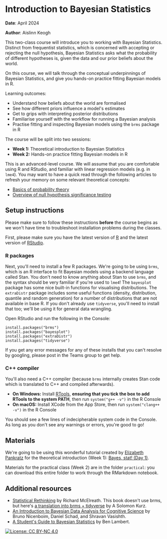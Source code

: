 # Introduction to Bayesian Statistics

**Date**: April 2024

**Author**: Aislinn Keogh

This two-class course will introduce you to working with Bayesian Statistics. Distinct from frequentist statistics, which is concerned with accepting or rejecting the null hypothesis, Bayesian Statistics asks what the probability of different hypotheses is, given the data and our prior beliefs about the world.

On this course, we will talk through the conceptual underpinnings of Bayesian Statistics, and give you hands-on practice fitting Bayesian models in R.

Learning outcomes:

- Understand how beliefs about the world are formalised
- See how different priors influence a model's estimates
- Get to grips with interpreting posterior distributions
- Familiarise yourself with the workflow for running a Bayesian analysis
- Practise fitting and inspecting Bayesian models using the `brms` package in R

The course will be split into two sessions:

- **Week 1:** Theoretical introduction to Bayesian Statistics
- **Week 2:** Hands-on practice fitting Bayesian models in R

This is an advanced-level course. We will assume that you are comfortable using R and RStudio, and familiar with linear regression models (e.g. in `lme4`). You may want to have a quick read through the following articles to refresh your memory on some relevant theoretical concepts:

- [Basics of probability theory](https://www.khanacademy.org/math/statistics-probability/probability-library/basic-theoretical-probability/a/probability-the-basics)
- [Overview of null hypothesis significance testing](https://www.ncl.ac.uk/webtemplate/ask-assets/external/maths-resources/animal-science/hypothesis-tests/introduction-to-hypothesis-testing-and-confidence-intervals.html)

## Setup instructions

Please make sure to follow these instructions **before** the course begins as we won't have time to troubleshoot installation problems during the classes.

First, please make sure you have the latest version of [R](https://cloud.r-project.org/) and the latest version of [RStudio](https://www.rstudio.com/products/rstudio/download/#download).

### R packages

Next, you'll need to install a few R packages. 
We're going to be using `brms`, which is an R interface to fit Bayesian models using a backend language called Stan. 
You don't need to know anything about Stan to use `brms`, and the syntax should be very familiar if you're used to `lme4`!
The `bayesplot` package has some nice built-in functions for visualising distributions.
The `extraDistr` package includes some useful functions (density, distribution, quantile and random generation) for a number of distributions that are not available in base R.
If you don't already use `tidyverse`, you'll need to install that too; we'll be using it for general data wrangling.

Open RStudio and run the following in the Console:

```
install.packages("brms")
install.packages("bayesplot")
install.packages("extraDistr")
install.packages("tidyverse")
```

If you get any error messages for any of these installs that you can't resolve by googling, please post in the Teams group to get help.

### C++ compiler

You'll also need a C++ compiler (because `brms` internally creates Stan code which is translated to C++ and compiled afterwards). 

- **On Windows:** Install [RTools](https://cran.r-project.org/bin/windows/Rtools/rtools44/rtools.html), **ensuring that you tick the box to add RTools to the system PATH**, then run `system("g++ -v")` in the R Console
- **On macOS:** Install XCode from the App Store, then run `system("clang++ -v")` in the R Console

You should see a few lines of indecipherable system code in the Console. As long as you don't see any warnings or errors, you're good to go!

## Materials

We're going to be using this wonderful tutorial created by [Elizabeth Pankratz](https://elizabethpankratz.github.io/) for the theoretical introduction (Week 1): [Bayes, stat! (Day 1)](https://elizabethpankratz.github.io/bayes_stat/day1/learningobj.html). 

Materials for the practical class (Week 2) are in the folder `practical`: you can download this entire folder to work through the RMarkdown notebook.

## Additional resources

- [Statistical Rethinking](https://xcelab.net/rm/) by Richard McElreath. This book doesn't use brms, but here's [a translation into brms + tidyverse](https://bookdown.org/content/4857/) by A Solomon Kurz.
- [An Introduction to Bayesian Data Analysis for Cognitive Science](https://vasishth.github.io/bayescogsci/book/) by Bruno Nicenboim, Daniel Schad, and Shravan Vasishth.
- [A Student's Guide to Bayesian Statistics](https://uk.sagepub.com/en-gb/eur/book/student%E2%80%99s-guide-bayesian-statistics) by Ben Lambert.


[![License: CC BY-NC 4.0](https://licensebuttons.net/l/by-nc/4.0/80x15.png)](https://creativecommons.org/licenses/by-nc/4.0/)